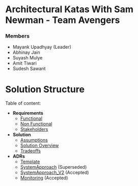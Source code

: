 # Architectural Katas With Sam Newman - Team Avengers

### Members 
- Mayank Upadhyay (Leader)
- Abhinay Jain
- Suyash Mulye
- Amit Tiwari
- Sudesh Sawant

# Solution Structure

Table of content: 
- **Requirements**
	- [Functional](https://github.com/mu2712/archkatas/blob/development/Requirements/Functional.md)
	- [Non Functional](https://github.com/mu2712/archkatas/blob/development/Requirements/NonFunctional.md)
   	- [Stakeholders](https://github.com/mu2712/archkatas/blob/development/Requirements/StakeHolders.md)
- **Solution**
	- [Assumptions](https://github.com/mu2712/archkatas/blob/development/Solution/Assumptions.md)
  - [Solution Overview](https://github.com/mu2712/archkatas/blob/development/Solution/SolutionOverview.md)
  - [Tradeoffs](https://github.com/mu2712/archkatas/blob/development/Solution/Tradeoffs.md)
- **ADRs**
	- [Template](https://github.com/mu2712/archkatas/blob/development/ADRs/Template.md)
	- [SystemApproach](https://github.com/mu2712/archkatas/blob/development/ADRs/SystemApproach.md) (Superseded)
	- [SystemApproach_V2](https://github.com/mu2712/archkatas/blob/development/ADRs/SystemApproach_V2.md) (Accepted)
	- [Monitoring](https://github.com/mu2712/archkatas/blob/development/ADRs/Monitoring.md) (Accepted)
